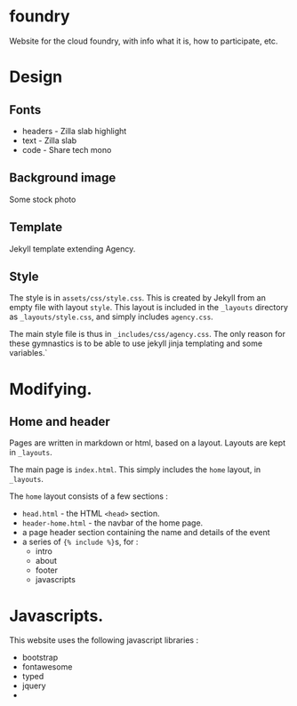 # foundry

Website for the cloud foundry, with info what it is, how to participate, etc.


# Design

## Fonts 

- headers - Zilla slab highlight
- text - Zilla slab
- code  - Share tech mono

## Background image

Some stock photo

## Template

Jekyll template extending Agency.

## Style

The style is in `assets/css/style.css`. This is created by Jekyll from an empty file with layout `style`. This layout is included in the `_layouts` directory as `_layouts/style.css`, and simply includes `agency.css`. 

The main style file is thus in `_includes/css/agency.css`. The only reason for these gymnastics is to be able to use jekyll jinja templating and some variables.`

# Modifying.

## Home and header

Pages are written in markdown or html, based on a layout. Layouts are kept in `_layouts`.

The main page is `index.html`. This simply includes the `home` layout, in `_layouts`.

The `home` layout consists of a few sections : 

  - `head.html` - the HTML `<head>` section.
  - `header-home.html` - the navbar of the home page.
  - a page header section containing the name and details of the event
  - a series of `{% include %}`s, for : 
    - intro
    - about 
    - footer
    - javascripts

# Javascripts.

This website uses the following javascript libraries : 

  - bootstrap
  - fontawesome
  - typed
  - jquery
  - 